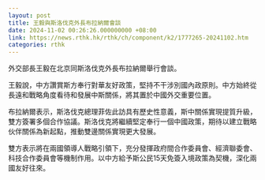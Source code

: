 ```yaml
---
layout: post
title: 王毅與斯洛伐克外長布拉納爾會談
date: 2024-11-02 00:26:26.000000000 +08:00
link: https://news.rthk.hk/rthk/ch/component/k2/1777265-20241102.htm
categories: rthk
---
```


外交部長王毅在北京同斯洛伐克外長布拉納爾舉行會談。

王毅說，中方讚賞斯方奉行對華友好政策，堅持不干涉別國內政原則。中方始終從長遠和戰略角度看待和發展中斯關係，將其置於中國外交重要位置。

布拉納爾表示，斯洛伐克總理菲佐此訪具有歷史性意義，斯中關係實現提質升級，雙方簽署多個合作協議。斯洛伐克將繼續堅定奉行一個中國政策，期待以建立戰略伙伴關係為新起點，推動雙邊關係實現更大發展。

雙方表示將在兩國領導人戰略引領下，充分發揮政府間合作委員會、經濟聯委會、科技合作委員會等機制作用。以中方給予斯公民15天免簽入境政策為契機，深化兩國友好往來。
